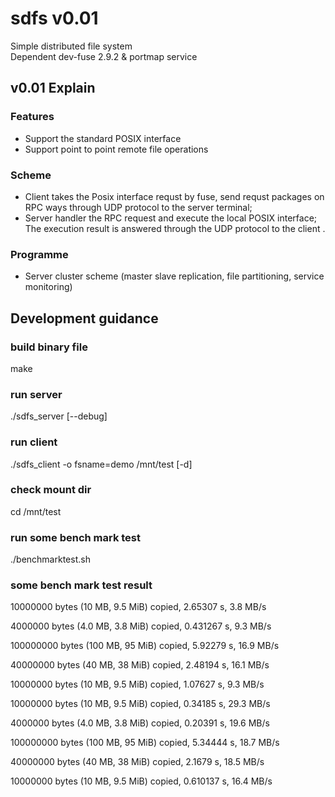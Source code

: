 # sdfs v0.01
Simple distributed file system </br>
Dependent dev-fuse 2.9.2 & portmap service

## v0.01 Explain

### Features

- Support the standard POSIX interface
- Support point to point remote file operations

### Scheme
- Client takes the Posix interface requst by fuse, send requst packages on RPC ways through UDP protocol to the server terminal;
- Server handler the RPC request and execute the local POSIX interface; The execution result is answered through the UDP protocol to the client .

### Programme
- Server cluster scheme (master slave replication, file partitioning, service monitoring)

## Development guidance

### build binary file
make

### run server 
./sdfs_server [--debug]

### run client
./sdfs_client -o fsname=demo /mnt/test [-d]

### check mount dir
cd /mnt/test

### run some bench mark test
./benchmarktest.sh

### some bench mark test result

10000000 bytes (10 MB, 9.5 MiB) copied, 2.65307 s, 3.8 MB/s

4000000 bytes (4.0 MB, 3.8 MiB) copied, 0.431267 s, 9.3 MB/s

100000000 bytes (100 MB, 95 MiB) copied, 5.92279 s, 16.9 MB/s

40000000 bytes (40 MB, 38 MiB) copied, 2.48194 s, 16.1 MB/s

10000000 bytes (10 MB, 9.5 MiB) copied, 1.07627 s, 9.3 MB/s

10000000 bytes (10 MB, 9.5 MiB) copied, 0.34185 s, 29.3 MB/s

4000000 bytes (4.0 MB, 3.8 MiB) copied, 0.20391 s, 19.6 MB/s

100000000 bytes (100 MB, 95 MiB) copied, 5.34444 s, 18.7 MB/s

40000000 bytes (40 MB, 38 MiB) copied, 2.1679 s, 18.5 MB/s

10000000 bytes (10 MB, 9.5 MiB) copied, 0.610137 s, 16.4 MB/s
